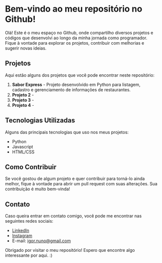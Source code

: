 # Bem-vindo ao meu repositório no Github!

Olá! Este é o meu espaço no Github, onde compartilho diversos projetos e códigos que desenvolvi ao longo da minha jornada como programador. Fique à vontade para explorar os projetos, contribuir com melhorias e sugerir novas ideias.

## Projetos

Aqui estão alguns dos projetos que você pode encontrar neste repositório:

1. **Sabor Express** - Projeto desenvolvido em Python para listagem, cadastro e gerenciamento de informações de restaurantes.
2. **Projeto 2** -
3. **Projeto 3** - 
4. **Projeto 4** -

## Tecnologias Utilizadas

Alguns das principais tecnologias que uso nos meus projetos:

- Python
- Javascript
- HTML/CSS

## Como Contribuir

Se você gostou de algum projeto e quer contribuir para torná-lo ainda melhor, fique à vontade para abrir um pull request com suas alterações. Sua contribuição é muito bem-vinda!

## Contato

Caso queira entrar em contato comigo, você pode me encontrar nas seguintes redes sociais:

- [LinkedIn](https://www.linkedin.com/in/igor-nuno/)
- [Instagram](http://www.instagram.com/gornuno/)
- E-mail: igor.nuno@gmail.com

Obrigado por visitar o meu repositório! Espero que encontre algo interessante por aqui. :)
